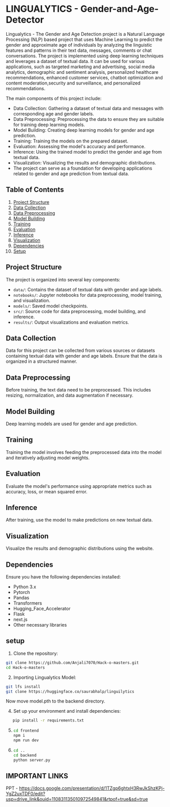 # LINGUALYTICS - Gender-and-Age-Detector

Lingualytics - The Gender and Age Detection project is a Natural Language Processing (NLP) based project that uses Machine Learning to predict the gender and approximate age of individuals by analyzing the linguistic features and patterns in their text data, messages, comments or chat conversations. The project is implemented using deep learning techniques and leverages a dataset of textual data. It can be used for various applications, such as targeted marketing and advertising, social media analytics, demographic and sentiment analysis, personalized healthcare recommendations, enhanced customer services, chatbot optimization and content moderation,security and surveillance, and personalized recommendations.

The main components of this project include:

- Data Collection: Gathering a dataset of textual data and messages with corresponding age and gender labels.
- Data Preprocessing: Preprocessing the data to ensure they are suitable for training deep learning models.
- Model Building: Creating deep learning models for gender and age prediction.
- Training: Training the models on the prepared dataset.
- Evaluation: Assessing the model's accuracy and performance.
- Inference: Using the trained model to predict the gender and age from textual data.
- Visualization: Visualizing the results and demographic distributions.
- The project can serve as a foundation for developing applications related to gender and age prediction from textual data.


## Table of Contents
1. [Project Structure](#project-structure)
2. [Data Collection](#data-collection)
3. [Data Preprocessing](#data-preprocessing)
4. [Model Building](#model-building)
5. [Training](#training)
6. [Evaluation](#evaluation)
7. [Inference](#inference)
8. [Visualization](#visualization)
9. [Dependencies](#dependencies)
10. [Setup](#setup)

## Project Structure
The project is organized into several key components:
- `data/`: Contains the dataset of textual data with gender and age labels.
- `notebooks/`: Jupyter notebooks for data preprocessing, model training, and visualization.
- `models/`: Saved model checkpoints.
- `src/`: Source code for data preprocessing, model building, and inference.
- `results/`: Output visualizations and evaluation metrics.

## Data Collection
Data for this project can be collected from various sources or datasets containing textual data with gender and age labels. Ensure that the data is organized in a structured manner.

## Data Preprocessing
Before training, the text data need to be preprocessed. This includes resizing, normalization, and data augmentation if necessary. 

## Model Building
Deep learning models are used for gender and age prediction. 

## Training
Training the model involves feeding the preprocessed data into the model and iteratively adjusting model weights. 

## Evaluation
Evaluate the model's performance using appropriate metrics such as accuracy, loss, or mean squared error.

## Inference
After training, use the model to make predictions on new textual data. 

## Visualization
Visualize the results and demographic distributions using the website.

## Dependencies
Ensure you have the following dependencies installed:
- Python 3.x
- Pytorch
- Pandas
- Transformers
- Hugging_Face_Accelerator
- Flask
- next.js
- Other necessary libraries

## setup
1. Clone the repository:
 ```bash
git clone https://github.com/Anjali7070/Hack-o-masters.git
cd Hack-o-masters
```
2. Importing Lingualytics Model:
  ```bash
git lfs install
git clone https://huggingface.co/saurabhalp/linguilytics
```
Now move model.pth to the backend directory.

4. Set up your environment and install dependencies:
```bash
   pip install -r requirements.txt
```
5. ```bash
   cd frontend
   npm i
   npm run dev
   ```
 6. ```bash
    cd ..
    cd backend
    python server.py
     ```
    
## IMPORTANT LINKS
PPT - https://docs.google.com/presentation/d/1TZgp6ghtxH3RwJkShzKPj-YgZ2uxTDF0/edit?usp=drive_link&ouid=110831135010972549841&rtpof=true&sd=true
